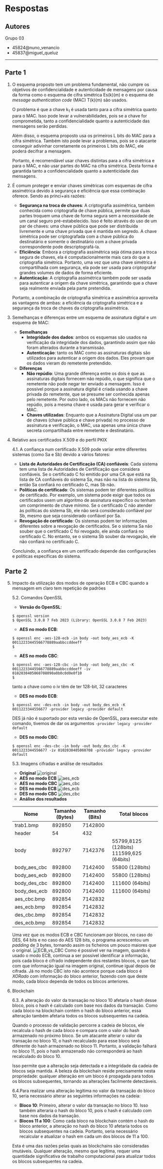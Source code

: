 # Respostas
## Autores
Grupo 03
- 45824@nuno_venancio
- 45837@miguel_queluz
---------------
## Parte 1

1. O esquema proposto tem um problema fundamental, não cumpre os objetivos de confidencialidade e autenticidade de mensagens por causa da forma como o esquema de cifra simétrica Es(k)(m) e o esquema de *message authentication code* (MAC) T(k)(m) são usados.

    O problema é que a chave k<sub>1</sub> é usada tanto para a cifra simétrica quanto para o MAC. Isso pode levar a vulnerabilidades, pois se a chave for comprometida, tanto a confidencialidade quanto a autenticidade das mensagens serão perdidas.

    Além disso, o esquema proposto usa os primeiros L bits do MAC para a cifra simétrica. Também isto pode levar a problemas, pois se o atacante conseguir adivinhar corretamente os primeiros L bits do MAC, ele poderá decifrar a mensagem.

    Portanto, é recomendável usar chaves distintas para a cifra simétrica e para o MAC, e não usar partes do MAC na cifra simétrica. Desta forma é garantida tanto a confidencialidade quanto a autenticidade das mensagens.
2. É comum proteger e enviar chaves simétricas com esquemas de cifra assimétrica devido à segurança e eficiência que essa combinação oferece. Sendo as princi+ais razões:
    - **Segurança na troca de chaves**: A criptografia assimétrica, também conhecida como criptografia de chave pública, permite que duas partes troquem uma chave de forma segura sem a necessidade de um canal seguro pré-estabelecido. Isso é feito através do uso de um par de chaves: uma chave pública que pode ser distribuída livremente e uma chave privada que é mantida em segredo. A chave simétrica pode ser criptografada com a chave pública do destinatário e somente o destinatário com a chave privada correspondente pode descriptografá-la.
    - **Eficiência**: Embora a criptografia assimétrica seja ótima para a troca segura de chaves, ela é computacionalmente mais cara do que a criptografia simétrica. Portanto, uma vez que uma chave simétrica é compartilhada com segurança, ela pode ser usada para criptografar grandes volumes de dados de forma eficiente.
    - **Autenticação**: A criptografia assimétrica também pode ser usada para autenticar a origem da chave simétrica, garantindo que a chave seja realmente enviada pela parte pretendida.

    Portanto, a combinação de criptografia simétrica e assimétrica aproveita as vantagens de ambas: a eficiência da criptografia simétrica e a segurança da troca de chaves da criptografia assimétrica.
3. Semelhanças e diferenças entre um esquema de assinatura digital e um esquema de MAC:
    - **Semelhanças**
        - **Integridade dos dados**: ambos os esquemas são usados na verificação da integridade dos dados, garantindo assim que não foram alterados durante a transmissão.
        - **Autenticação**: tanto os MAC como as assinaturas digitais são utilizados para autenticar a origem dos dados. Eles provam que os dados vieram do remetente pretendido.
    - **Diferenças**
        - **Não repúdio**: Uma grande diferença entre os dois é que as assinaturas digitais fornecem não repúdio, o que significa que o remetente não pode negar ter enviado a mensagem. Isso é possível porque a assinatura digital é criada usando a chave privada do remetente, que se presume ser conhecida apenas pelo remetente. Por outro lado, os MACs não fornecem não repúdio, pois a mesma chave é usada para gerar e verificar o MAC.
        - **Chaves utilizadas**: Enquanto que a Assinatura Digital usa um par de chaves (chave pública e chave privada) no processo de assinatura e verificação, o MAC, usa apenas uma única chave secreta compartilhada entre remetente e destinatário.
4. Relativo aos certificados X.509 e do perfil PKIX
    
    4.1. A confiança num certificado X.509 pode variar entre diferentes sistemas (como Sa e Sb) devido a vários fatores:
    - **Lista de Autoridades de Certificação (CA) confiáveis**: Cada sistema tem uma lista de Autoridades de Certificação que considera confiáveis. Se o certificado C foi emitido por uma CA que está na lista de CA confiáveis do sistema Sa, mas não na lista do sistema Sb, então Sa confiará no certificado C, mas Sb não.
    - **Políticas de certificado**: Os sistemas podem ter diferentes políticas de certificado. Por exemplo, um sistema pode exigir que todos os certificados usem um algoritmo de assinatura específico ou tenham um comprimento de chave mínimo. Se o certificado C não atender às políticas do sistema Sb, ele não será considerado confiável por Sb, mesmo que seja considerado confiável por Sa.
    - **Revogação de certificado**: Os sistemas podem ter informações diferentes sobre a revogação de certificados. Se o sistema Sa não souber que o certificado C foi revogado, ele ainda confiará no certificado C. No entanto, se o sistema Sb souber da revogação, ele não confiará no certificado C.

    Concluindo, a confiança em um certificado depende das configurações e políticas específicas do sistema.
## Parte 2
5. Impacto da utilização dos modos de operação ECB e CBC quando a mensagem em claro tem repetição de padrões

    5.2. Comandos OpenSSL
    - **Versão do OpenSSL**:
    ```terminal
    $ openssl version
    $ OpenSSL 3.0.8 7 Feb 2023 (Library: OpenSSL 3.0.8 7 Feb 2023)
    ```
    - **AES no modo ECB**:
    ```terminal
    $ openssl enc -aes-128-ecb -in body -out body_aes_ecb -K 00112233445566778889aabbccddeeff
    $
    ```
    - **AES no modo CBC**:
    ```terminal
    $ openssl enc -aes-128-cbc -in body -out body_aes_cbc -K 00112233445566778889aabbccddeeff -iv 0102030405060708090a0b0c0d0e0f10
    $
    ```
    tanto a chave como o iv têm de ter 128-bit, 32 caracteres
    - **DES no modo ECB**:
    ```terminal
    $ openssl enc -des-ecb -in body -out body_des_ecb -K 0011223344556677 -provider legacy -provider default
    ```
    DES já não é suportado por esta versão de OpenSSL, para executar este comando, tivemos de dar os argumentos `-provider legacy -provider default`
    - **DES no modo CBC**:
    ```terminal
    $ openssl enc -des-cbc -in body -out body_des_cbc -K 0011223344556677 -iv 0102030405060708 -provider legacy -provider default
    ```
    5.3. Imagens cifradas e análise de resultados
    - **Original**
    ![original](./Exercice_5/trab1.bmp)
    - **AES no modo ECB**
    ![aes_ecb](./Exercice_5/aes_ecb.bmp)
    - **AES no modo CBC**
    ![aes_cbc](./Exercice_5/aes_cbc.bmp)
    - **DES no modo ECB**
    ![des_ecb](./Exercice_5/des_ecb.bmp)
    - **DES no modo CBC**
    ![des_cbc](./Exercice_5/des_cbc.bmp)
    - **Análise dos resultados**
    
    | Nome | Tamanho (Bytes)|Tamanho (Bits)| Total blocos |
    |------|----------------|--------------|--------------|
    |trab1.bmp|892850|7142800|
    |header|54|432|
    |body|892797|7142376|55799,8125 (128bits) 111599,625 (64bits)
    |body_aes_cbc|892800|7142400| 55800 (128bits)|
    |body_aes_ecb|892800|7142400| 55800 (128bits)|
    |body_des_cbc|892800|7142400| 111600 (64bits)|
    |body_des_ecb|892800|7142400| 111600 (64bits)|
    |aes_cbc.bmp|892854|7142832|
    |aes_ecb.bmp|892854|7142832|
    |des_cbc.bmp|892854|7142832|
    |des_ecb.bmp|892854|7142832|
    Uma vez que os modos ECB e CBC funcionam por blocos, no caso do DES, 64 bits e no caso do AES 128 bits, o programa acrescentou um *padding* de 3 bytes, tornando assim os ficheiros um pouco maiores que o original.
    ![ECB_vs_CBC](./Exercice_5/ECB-vs-CBC.png)
    Como é possível ver na imagem, quando é usado o modo ECB, continua a ser possível identificar a informação, pois cada bloco é cifrado independente dos restantes blocos, o que faz com que informação igual na imagem original, continue igual depois de cifrada. Já no modo CBC isto não acontece porque cada bloco é *XORado* com informação do bloco anterior, fazendo com que deste modo, cada bloco dependa de todos os blocos anteriores.



6. Blockchain

    6.3. A alteração do valor da transação no bloco 10 afetaria o hash desse bloco, pois o hash é calculado com base nos dados da transação. Como cada bloco na blockchain contém o hash do bloco anterior, essa alteração também afetaria todos os blocos subsequentes na cadeia.
    
    Quando o processo de validação percorre a cadeia de blocos, ele recalcula o hash de cada bloco e compara com o valor do hash armazenado no próximo bloco. Se um atacante alterar o valor da transação no bloco 10, o hash recalculado para esse bloco será diferente do hash armazenado no bloco 11. Portanto, a validação falhará no bloco 11, pois o hash armazenado não corresponderá ao hash recalculado do bloco 10.
    
    Isso permite que a alteração seja detectada e a integridade da cadeia de blocos seja mantida. A beleza da blockchain reside precisamente nesta propriedade: qualquer alteração em um bloco é propagada para todos os blocos subsequentes, tornando as alterações facilmente detectáveis.

    6.4.Para realizar uma alteração legítima no valor da transação do bloco 10, seria necessário alterar as seguintes informações na cadeia:
    - **Bloco 10**: Primeiro, alterar o valor da transação no bloco 10. Isso também alteraria o hash do bloco 10, pois o hash é calculado com base nos dados da transação.
    - **Blocos 11 a 100**: Como cada bloco na blockchain contém o hash do bloco anterior, a alteração no hash do bloco 10 afetaria todos os blocos subsequentes na cadeia. Portanto, seria necessário recalcular e atualizar o hash em cada um dos blocos de 11 a 100.

    Esta é uma das razões pelas quais as blockchains são consideradas imutáveis. Qualquer alteração, mesmo que legítima, requer uma quantidade significativa de trabalho computacional para atualizar todos os blocos subsequentes na cadeia.